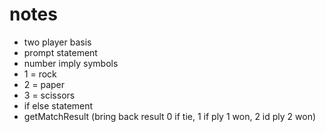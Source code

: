 # notes 
- two player basis
- prompt statement 
- number imply symbols
- 1 = rock
- 2 = paper 
- 3 = scissors 
- if else statement 
- getMatchResult (bring back result 0 if tie, 1 if ply 1 won, 2 id ply 2 won)


